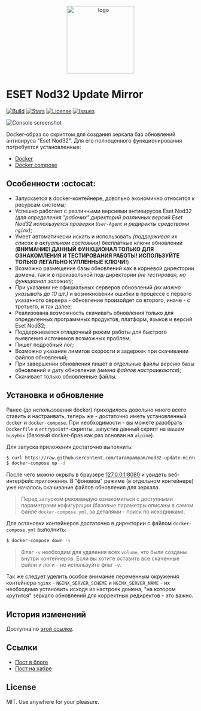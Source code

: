 <p align="center">
  <img alt="logo" src="https://hsto.org/webt/vm/1f/uo/vm1fuoyexrm8zylbtdfbm_hyi4m.png" width="180" />
</p>

# ESET Nod32 Update Mirror

[![Build][badge_build]][link_build]
[![Stars][badge_pulls]][link_pulls]
[![License][badge_license]][link_license]
[![Issues][badge_issues]][link_issues]

![Console screenshot][console_screenshot]

Docker-образ со скриптом для создания зеркала баз обновлений антивируса "Eset Nod32". Для его полноценного функционирования потребуется установленные:

- [Docker][install_docker]
- [Docker compose][install_docker_compose]

## Особенности :octocat:

 - Запускается в docker-контейнере, довольно экономично относится к ресурсам системы;
 - Успешно работает с различными версиями антивирусов Eset Nod32 *(для определения "рабочих" директорий различных версий Eset Nod32 используется проверки `User-Agent` и редиректы средствами `nginx`)*;
 - Умеет автоматически искать и использовать *(поддерживая их список в актуальном состоянии)* бесплатные ключи обновлений (**ВНИМАНИЕ! ДАННЫЙ ФУНКЦИОНАЛ ТОЛЬКО ДЛЯ ОЗНАКОМЛЕНИЯ И ТЕСТИРОВАНИЯ РАБОТЫ! ИСПОЛЬЗУЙТЕ ТОЛЬКО ЛЕГАЛЬНО КУПЛЕННЫЕ КЛЮЧИ!**)
 - Возможно размещение базы обновлений как в корневой директории домена, так и в произвольной под-директории *(не тестировал, но функционал заложил)*;
 - При указании не официальных серверов обновлений *(их можно указывать до 10 шт.)* и возникновении ошибки в процессе с первого указанного сервера - обновление произойдет со второго, иначе - с третьего, и так далее;
 - Реализована возможность скачивать обновления только для определенных программных продуктов, платформ, языков и версий Eset Nod32;
 - Поддерживается отладочный режим работы для быстрого выявления источников возможных проблем;
 - Пишет подробный лог;
 - Возможно указание лимитов скорости и задержек при скачивании файлов обновлений;
 - При завершении обновления пишет в отдельные файлы версию базы обновлений и дату обновления *(имена файлов настраиваются)*;
 - Скачивает только обновленные файлы.

## Установка и обновление

Ранее (до использования docker) приходилось довольно много всего ставить и настраивать, теперь же - достаточно иметь установленный `docker` и `docker-compose`. При необходимости - вы можете разобрать `Dockerfile` и `entrypoint*`-скрипты, запустив данный скрипт на вашем `busybox` (базовый docker-браз как раз основан на `alpine`).

Для запуска приложения достаточно выполнить:

```bash
$ curl https://raw.githubusercontent.com/tarampampam/nod32-update-mirror/master/docker-compose.live.yml --output ./docker-compose.yml
$ docker-compose up -d
```

После чего можно окрыть в браузере [127.0.0.1:8080](http://127.0.0.1:8080/) и увидеть веб-интерфейс приложения. В "фоновом" режиме (в отдельном контейнере) уже началось скачивание файлов обновления для зеркала.

> Перед запуском рекомендую ознакомиться с доступными параметрами кофигурации (базовые параметры описаны в самом файле `docker-compose.yml`, за деталями - поиск по исходникам).

Для остановки контейнеров достаточно в директории с файлом `docker-compose.yml` выполнить:

```bash
$ docker-compose down -v
```

> Флаг `-v` необходим для удаления всех `volume`, что были созданы внутри контейнеров. Если вы хотите оставить все скаченные файли и логи - не используйте флаг `-v`.

Так же следует уделить особое внимание переменным окружения контейнера `nginx` - `NGINX_SERVER_SCHEME` и `NGINX_SERVER_NAME` - их необходимо установить исходя из настроек домена, "на котором крутится" зеркало обновлений для корректных редиректов - это важно.

## История изменений

Доступна по [этой ссылке](./CHANGESLOG.md).

## Ссылки

- [Пост в блоге](https://blog.hook.sh/dev/make-nod32-mirror-updated/)
- [Пост на хабре](https://habr.com/post/232163/)

## License

MIT. Use anywhere for your pleasure.

[badge_build]:https://img.shields.io/docker/build/tarampampam/nod32-update-mirror.svg?style=flat&maxAge=30
[badge_pulls]:https://img.shields.io/docker/pulls/tarampampam/nod32-update-mirror.svg?style=flat&maxAge=30
[badge_license]:https://img.shields.io/github/license/tarampampam/nod32-update-mirror.svg?style=flat&maxAge=30
[badge_issues]:https://img.shields.io/github/issues/tarampampam/nod32-update-mirror.svg?style=flat&maxAge=30
[link_build]:https://hub.docker.com/r/tarampampam/nod32-update-mirror/builds/
[link_pulls]:https://hub.docker.com/r/tarampampam/nod32-update-mirror/
[link_license]:https://github.com/tarampampam/nod32-update-mirror/blob/master/LICENSE
[link_issues]:https://github.com/tarampampam/nod32-update-mirror/issues
[docker_hub]:https://hub.docker.com/r/tarampampam/nod32-update-mirror/
[console_screenshot]:https://cloud.githubusercontent.com/assets/7326800/16709324/ee055c38-4626-11e6-832e-17f40576d8c2.png
[install_docker]:https://docs.docker.com/install/
[install_docker_compose]:https://docs.docker.com/compose/install/
